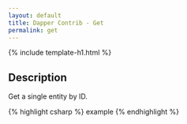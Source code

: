 ```yaml
---
layout: default
title: Dapper Contrib - Get
permalink: get
---
```


{% include template-h1.html %}

## Description
Get a single entity by ID.

{% highlight csharp %}
example
{% endhighlight %}
